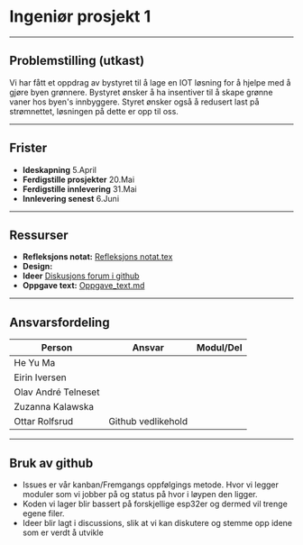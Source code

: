 # Ingeniør prosjekt 1

----------------

## Problemstilling (utkast)

Vi har fått et oppdrag av bystyret til å lage en IOT løsning for å hjelpe med å gjøre byen grønnere. Bystyret ønsker å ha insentiver til å skape grønne vaner hos byen's innbyggere.
Styret ønsker også å redusert last på strømnettet, løsningen på dette er opp til oss. 

-------------------

## Frister
- **Ideskapning** 5.April
- **Ferdigstille prosjekter** 20.Mai
- **Ferdigstille innlevering** 31.Mai
- **Innlevering senest** 6.Juni

-----------------

## Ressurser

- **Refleksjons notat:** [Refleksjons notat.tex](https://www.overleaf.com/3524624722xnnfcykfcyht#74726a)
- **Design:**
- **Ideer** [Diskusjons forum i github](https://github.com/ElektroMannen/Ingenior-prosjekt-1/discussions)
- **Oppgave text:** [ Oppgave_text.md](https://github.com/ElektroMannen/Ingenior-prosjekt-1/blob/main/Prosjekt%20informasjon/Oppgave_text.md)

------------------

## Ansvarsfordeling
|**Person**|**Ansvar**|**Modul/Del**|
|------------|--------|---------:|
|He Yu Ma|            |          |
|Eirin Iversen|       |          | 
|Olav André Telneset| |          |
|Zuzanna Kalawska|    |          |
|Ottar Rolfsrud|Github vedlikehold|          |

-----------------------------------

## Bruk av github
- Issues er vår kanban/Fremgangs oppfølgings metode. Hvor vi legger moduler som vi jobber på og status på hvor i løypen den ligger.
- Koden vi lager blir bassert på forskjellige esp32er og dermed vil trenge egene filer.
- Ideer blir lagt i discussions, slik at vi kan diskutere og stemme opp idene som er verdt å utvikle
